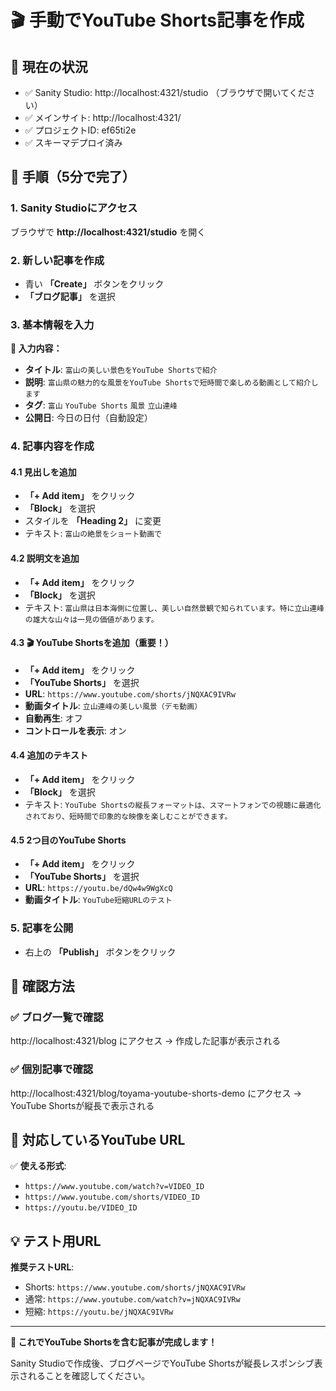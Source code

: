 # 🎬 手動でYouTube Shorts記事を作成

## 📍 現在の状況
- ✅ Sanity Studio: http://localhost:4321/studio （ブラウザで開いてください）
- ✅ メインサイト: http://localhost:4321/
- ✅ プロジェクトID: ef65ti2e
- ✅ スキーマデプロイ済み

## 🎯 手順（5分で完了）

### 1. Sanity Studioにアクセス
ブラウザで **http://localhost:4321/studio** を開く

### 2. 新しい記事を作成
- 青い **「Create」** ボタンをクリック
- **「ブログ記事」** を選択

### 3. 基本情報を入力

**📝 入力内容：**
- **タイトル**: `富山の美しい景色をYouTube Shortsで紹介`
- **説明**: `富山県の魅力的な風景をYouTube Shortsで短時間で楽しめる動画として紹介します`
- **タグ**: `富山` `YouTube Shorts` `風景` `立山連峰`
- **公開日**: 今日の日付（自動設定）

### 4. 記事内容を作成

#### 4.1 見出しを追加
- **「+ Add item」** をクリック
- **「Block」** を選択  
- スタイルを **「Heading 2」** に変更
- テキスト: `富山の絶景をショート動画で`

#### 4.2 説明文を追加
- **「+ Add item」** をクリック
- **「Block」** を選択
- テキスト: `富山県は日本海側に位置し、美しい自然景観で知られています。特に立山連峰の雄大な山々は一見の価値があります。`

#### 4.3 🎬 YouTube Shortsを追加（重要！）
- **「+ Add item」** をクリック
- **「YouTube Shorts」** を選択
- **URL**: `https://www.youtube.com/shorts/jNQXAC9IVRw`
- **動画タイトル**: `立山連峰の美しい風景（デモ動画）`
- **自動再生**: オフ
- **コントロールを表示**: オン

#### 4.4 追加のテキスト
- **「+ Add item」** をクリック
- **「Block」** を選択
- テキスト: `YouTube Shortsの縦長フォーマットは、スマートフォンでの視聴に最適化されており、短時間で印象的な映像を楽しむことができます。`

#### 4.5 2つ目のYouTube Shorts
- **「+ Add item」** をクリック
- **「YouTube Shorts」** を選択
- **URL**: `https://youtu.be/dQw4w9WgXcQ`
- **動画タイトル**: `YouTube短縮URLのテスト`

### 5. 記事を公開
- 右上の **「Publish」** ボタンをクリック

## 🎉 確認方法

### ✅ ブログ一覧で確認
http://localhost:4321/blog にアクセス → 作成した記事が表示される

### ✅ 個別記事で確認  
http://localhost:4321/blog/toyama-youtube-shorts-demo にアクセス → YouTube Shortsが縦長で表示される

## 🔧 対応しているYouTube URL

✅ **使える形式**:
- `https://www.youtube.com/watch?v=VIDEO_ID`
- `https://www.youtube.com/shorts/VIDEO_ID` 
- `https://youtu.be/VIDEO_ID`

## 💡 テスト用URL

**推奨テストURL**:
- Shorts: `https://www.youtube.com/shorts/jNQXAC9IVRw`
- 通常: `https://www.youtube.com/watch?v=jNQXAC9IVRw`
- 短縮: `https://youtu.be/jNQXAC9IVRw`

---

**🚀 これでYouTube Shortsを含む記事が完成します！**

Sanity Studioで作成後、ブログページでYouTube Shortsが縦長レスポンシブ表示されることを確認してください。